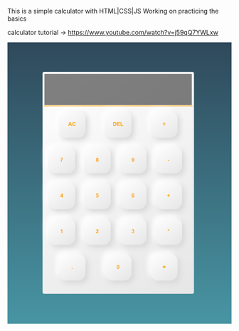 This is a simple calculator with HTML|CSS|JS
Working on practicing the basics

calculator tutorial -> https://www.youtube.com/watch?v=j59qQ7YWLxw

![Calculator Snip](./calculatorSnip.PNG "Calculator Picture")